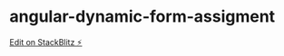 # angular-dynamic-form-assigment

[Edit on StackBlitz ⚡️](https://stackblitz.com/edit/angular-dynamic-form-assigment)
